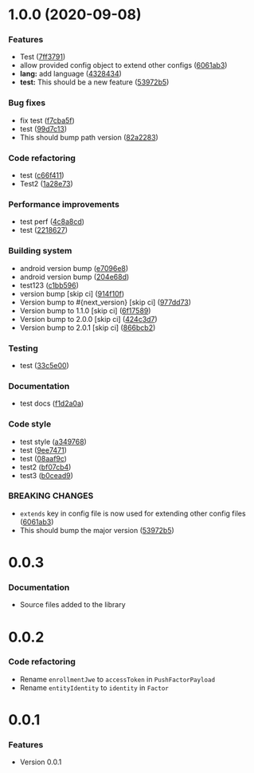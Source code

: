 # 1.0.0 (2020-09-08)

### Features
- Test ([7ff3791](https://github.com/twilio/twilio-verify-android/commit/7ff37918ca4e3daa449f2aeb126aa8c46a7efb85))
- allow provided config object to extend other configs ([6061ab3](https://github.com/twilio/twilio-verify-android/commit/6061ab373c40fb1a3e445ef5911d92077de281ec))
- **lang:** add language ([4328434](https://github.com/twilio/twilio-verify-android/commit/432843428ee449f1f2d5f35e7bcd44787e1cef1a))
- **test:** This should be a new feature ([53972b5](https://github.com/twilio/twilio-verify-android/commit/53972b5b42283b498f52d2131eeeda1c1d76981e))

### Bug fixes
- fix test ([f7cba5f](https://github.com/twilio/twilio-verify-android/commit/f7cba5f40994ab887dd9271848ecda7635809ad7))
- test ([99d7c13](https://github.com/twilio/twilio-verify-android/commit/99d7c1323ad8e1795bb0022119615dde0d7182a5))
- This should bump path version ([82a2283](https://github.com/twilio/twilio-verify-android/commit/82a2283690c596ecf2a7be76ebdc59d5c5474be1))

### Code refactoring
- test ([c66f411](https://github.com/twilio/twilio-verify-android/commit/c66f411ac1d5bb0167f26de4e167d20482af2409))
- Test2 ([1a28e73](https://github.com/twilio/twilio-verify-android/commit/1a28e73687a8440a96c8e95f82e758604315c3dc))

### Performance improvements
- test perf ([4c8a8cd](https://github.com/twilio/twilio-verify-android/commit/4c8a8cdf003ff1766b4ba7557d8627704dabac26))
- test ([2218627](https://github.com/twilio/twilio-verify-android/commit/2218627f1028fb40338e30c1d5e0aa0d45f6ac97))

### Building system
- android version bump ([e7096e8](https://github.com/twilio/twilio-verify-android/commit/e7096e8cbd14d62493bede69a23ab40981650687))
- android version bump ([204e68d](https://github.com/twilio/twilio-verify-android/commit/204e68d0a9fb557922acb97a96fa7d6f3e5514ec))
- test123 ([c1bb596](https://github.com/twilio/twilio-verify-android/commit/c1bb596d532b6c7ccc95ff147f8e6e7d7e00e32f))
- version bump [skip ci] ([914f10f](https://github.com/twilio/twilio-verify-android/commit/914f10fa501ee2a396ce1814537100cf51ca1765))
- Version bump to #{next_version} [skip ci] ([977dd73](https://github.com/twilio/twilio-verify-android/commit/977dd733a178371062264dc6b36fa32cd13baa84))
- Version bump to 1.1.0 [skip ci] ([6f17589](https://github.com/twilio/twilio-verify-android/commit/6f1758956488cd29e0e9b4c8cb92b5ecc43fe932))
- Version bump to 2.0.0 [skip ci] ([424c3d7](https://github.com/twilio/twilio-verify-android/commit/424c3d71fc65efb32a3551cc3602352b3178e5ba))
- Version bump to 2.0.1 [skip ci] ([866bcb2](https://github.com/twilio/twilio-verify-android/commit/866bcb2fc517b69d8a4c5517db2bb8eae252496e))

### Testing
- test ([33c5e00](https://github.com/twilio/twilio-verify-android/commit/33c5e00540268a23ef8eb68328575c974a7ac637))

### Documentation
- test docs ([f1d2a0a](https://github.com/twilio/twilio-verify-android/commit/f1d2a0aefa2f99a38367f4443df132442b8a7aa5))

### Code style
- test style ([a349768](https://github.com/twilio/twilio-verify-android/commit/a349768ab839217ca667fea6a4a8d93de8597b3c))
- test ([9ee7471](https://github.com/twilio/twilio-verify-android/commit/9ee74711246ec2704cf1b51a6cb0db071da95059))
- test ([08aaf9c](https://github.com/twilio/twilio-verify-android/commit/08aaf9c4f9cc3710590844ceef480d980fb01177))
- test2 ([bf07cb4](https://github.com/twilio/twilio-verify-android/commit/bf07cb462112b2deacf7001fdfa85e05ee7dc134))
- test3 ([b0cead9](https://github.com/twilio/twilio-verify-android/commit/b0cead9325865a042d222a13f98bc95194eefb94))

### BREAKING CHANGES
- `extends` key in config file is now used for extending other config files ([6061ab3](https://github.com/twilio/twilio-verify-android/commit/6061ab373c40fb1a3e445ef5911d92077de281ec))
- This should bump the major version ([53972b5](https://github.com/twilio/twilio-verify-android/commit/53972b5b42283b498f52d2131eeeda1c1d76981e))

# 0.0.3

### Documentation
- Source files added to the library

# 0.0.2

### Code refactoring
- Rename `enrollmentJwe` to `accessToken` in `PushFactorPayload`
- Rename `entityIdentity` to `identity` in `Factor`

# 0.0.1

### Features
- Version 0.0.1
